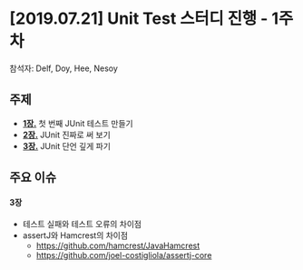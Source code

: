 # [2019.07.21] Unit Test 스터디 진행 - 1주차
참석자: Delf, Doy, Hee, Nesoy

## 주제
- [**1장.**]() 첫 번째 JUnit 테스트 만들기
- [**2장.**]() JUnit 진짜로 써 보기
- [**3장.**]() JUnit 단언 깊게 파기

## 주요 이슈
#### 3장
- 테스트 실패와 테스트 오류의 차이점
- assertJ와 Hamcrest의 차이점
  - https://github.com/hamcrest/JavaHamcrest
  - https://github.com/joel-costigliola/assertj-core